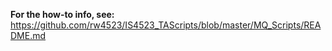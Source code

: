 **For the how-to info, see:** https://github.com/rw4523/IS4523_TAScripts/blob/master/MQ_Scripts/README.md

